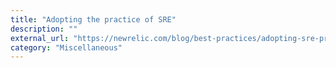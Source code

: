 ```yaml
---
title: "Adopting the practice of SRE"
description: ""
external_url: "https://newrelic.com/blog/best-practices/adopting-sre-practices"
category: "Miscellaneous"
---
```


